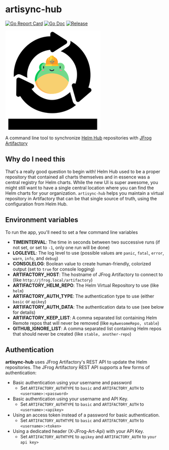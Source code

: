 # artisync-hub

[![Go Report Card](https://goreportcard.com/badge/github.com/retgits/artisync-hub?style=flat-square)](https://goreportcard.com/report/github.com/retgits/artisync-hub)
[![Go Doc](https://img.shields.io/badge/godoc-reference-blue.svg?style=flat-square)](http://godoc.org/github.com/retgits/artisync-hub)
[![Release](https://img.shields.io/github/release/retgits/artisync-hub.svg?style=flat-square)](https://github.com/retgits/artisync-hub/releases/latest)

![logo](./logo.png)

A command line tool to synchronize [Helm Hub](https://github.com/helm/hub) repositories with [JFrog Artifactory](https://jfrog.com/artifactory/)

## Why do I need this

That's a really good question to begin with! Helm Hub used to be a proper repository that contained all charts themselves and in essence was a central registry for Helm charts. While the new UI is super awesome, you might still want to have a single central location where you can find the Helm charts for your organization. `artisync-hub` helps you maintain a virtual repository in Artifactory that can be that single source of truth, using the configuration from Helm Hub.

## Environment variables

To run the app, you'll need to set a few command line variables

* **TIMEINTERVAL**: The time in seconds between two successive runs (if not set, or set to `-1`, only one run will be done)
* **LOGLEVEL**: The log level to use (possible values are `panic`, `fatal`, `error`, `warn`, `info`, and `debug`)
* **CONSOLELOG**: Boolean value to create human-friendly, colorized output (set to `true` for console logging)
* **ARTIFACTORY_HOST**: The hostname of JFrog Artifactory to connect to (like `http://jfrog.local/artifactory`)
* **ARTIFACTORY_HELM_REPO**: The Helm Virtual Repository to use (like `helm`)
* **ARTIFACTORY_AUTH_TYPE**: The authentication type to use (either `basic` or `apikey`)
* **ARTIFACTORY_AUTH_DATA**: The authentication data to use (see below for details)
* **ARTIFACTORY_KEEP_LIST**: A comma separated list containing Helm Remote repos that will never be removed (like `myAwesomeRepo, stable`)
* **GITHUB_IGNORE_LIST**: A comma separated list containing Helm repos that should never be created (like `stable, another-repo`)

## Authentication

**artisync-hub** uses JFrog Artifactory's REST API to update the Helm repositories. The JFrog Artifactory REST API supports a few forms of authentication:

* Basic authentication using your username and password
  * Set `ARTIFACTORY_AUTHTYPE` to `basic` and `ARTIFACTORY_AUTH` to `<username>:<password>`
* Basic authentication using your username and API Key.
  * Set `ARTIFACTORY_AUTHTYPE` to `basic` and `ARTIFACTORY_AUTH` to `<username>:<apikey>`
* Using an access token instead of a password for basic authentication.
  * Set `ARTIFACTORY_AUTHTYPE` to `basic` and `ARTIFACTORY_AUTH` to `<username>:<token>`
* Using a dedicated header (X-JFrog-Art-Api) with your API Key.
  * Set `ARTIFACTORY_AUTHTYPE` to `apikey` and `ARTIFACTORY_AUTH` to `your api key>`
